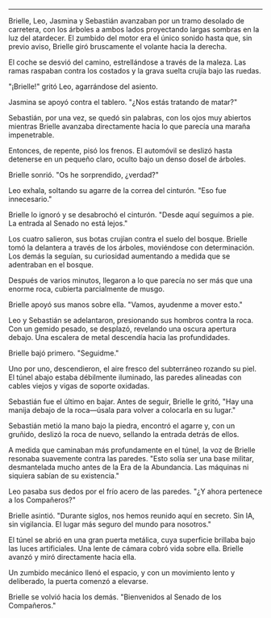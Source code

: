 ---

Brielle, Leo, Jasmina y Sebastián avanzaban por un tramo desolado de carretera, con los árboles a ambos lados proyectando largas sombras en la luz del atardecer. El zumbido del motor era el único sonido hasta que, sin previo aviso, Brielle giró bruscamente el volante hacia la derecha.

El coche se desvió del camino, estrellándose a través de la maleza. Las ramas raspaban contra los costados y la grava suelta crujía bajo las ruedas.

"¡Brielle!" gritó Leo, agarrándose del asiento.

Jasmina se apoyó contra el tablero. "¿Nos estás tratando de matar?"

Sebastián, por una vez, se quedó sin palabras, con los ojos muy abiertos mientras Brielle avanzaba directamente hacia lo que parecía una maraña impenetrable.

Entonces, de repente, pisó los frenos. El automóvil se deslizó hasta detenerse en un pequeño claro, oculto bajo un denso dosel de árboles.

Brielle sonrió. "Os he sorprendido, ¿verdad?"

Leo exhala, soltando su agarre de la correa del cinturón. "Eso fue innecesario."

Brielle lo ignoró y se desabrochó el cinturón. "Desde aquí seguimos a pie. La entrada al Senado no está lejos."

Los cuatro salieron, sus botas crujían contra el suelo del bosque. Brielle tomó la delantera a través de los árboles, moviéndose con determinación. Los demás la seguían, su curiosidad aumentando a medida que se adentraban en el bosque.

Después de varios minutos, llegaron a lo que parecía no ser más que una enorme roca, cubierta parcialmente de musgo.

Brielle apoyó sus manos sobre ella. "Vamos, ayudenme a mover esto."

Leo y Sebastián se adelantaron, presionando sus hombros contra la roca. Con un gemido pesado, se desplazó, revelando una oscura apertura debajo. Una escalera de metal descendía hacia las profundidades.

Brielle bajó primero. "Seguidme."

Uno por uno, descendieron, el aire fresco del subterráneo rozando su piel. El túnel abajo estaba débilmente iluminado, las paredes alineadas con cables viejos y vigas de soporte oxidadas.

Sebastián fue el último en bajar. Antes de seguir, Brielle le gritó, "Hay una manija debajo de la roca—úsala para volver a colocarla en su lugar."

Sebastián metió la mano bajo la piedra, encontró el agarre y, con un gruñido, deslizó la roca de nuevo, sellando la entrada detrás de ellos.

A medida que caminaban más profundamente en el túnel, la voz de Brielle resonaba suavemente contra las paredes. "Esto solía ser una base militar, desmantelada mucho antes de la Era de la Abundancia. Las máquinas ni siquiera sabían de su existencia."

Leo pasaba sus dedos por el frío acero de las paredes. "¿Y ahora pertenece a los Compañeros?"

Brielle asintió. "Durante siglos, nos hemos reunido aquí en secreto. Sin IA, sin vigilancia. El lugar más seguro del mundo para nosotros."

El túnel se abrió en una gran puerta metálica, cuya superficie brillaba bajo las luces artificiales. Una lente de cámara cobró vida sobre ella. Brielle avanzó y miró directamente hacia ella.

Un zumbido mecánico llenó el espacio, y con un movimiento lento y deliberado, la puerta comenzó a elevarse.

Brielle se volvió hacia los demás. "Bienvenidos al Senado de los Compañeros."